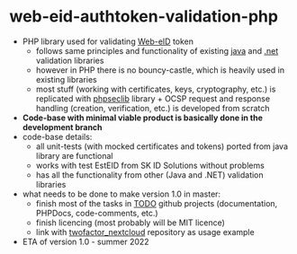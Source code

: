 # web-eid-authtoken-validation-php
* PHP library used for validating [Web-eID](https://github.com/web-eid) token
  * follows same principles and functionality of existing [java](https://github.com/web-eid/web-eid-authtoken-validation-java) and [.net](https://github.com/web-eid/web-eid-authtoken-validation-dotnet) validation libraries
  * however in PHP there is no bouncy-castle, which is heavily used in existing libraries
  * most stuff (working with certificates, keys, cryptography, etc.) is replicated with [phpseclib](https://phpseclib.com/) library + OCSP request and response handling (creation, verification, etc.) is developed from scratch
* **Code-base with minimal viable product is basically done in the development branch**
* code-base details:
  * all unit-tests (with mocked certificates and tokens) ported from java library are functional
  * works with test EstEID from SK ID Solutions without problems
  * has all the functionality from other (Java and .NET) validation libraries
* what needs to be done to make version 1.0 in master:
  * finish most of the tasks in [TODO](https://github.com/Muzosh/web-eid-authtoken-validation-php/projects/1) github projects (documentation, PHPDocs, code-comments, etc.)
  * finish licencing (most probably will be MIT licence)
  * link with [twofactor_nextcloud](https://github.com/Muzosh/twofactor_webeid) repository as usage example
* ETA of version 1.0 - summer 2022
